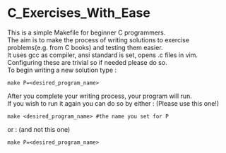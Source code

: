 # C_Exercises_With_Ease

This is a simple Makefile for beginner C programmers.\
The aim is to make the process of writing solutions to exercise problems(e.g. from C books) and testing them easier.\
It uses gcc as compiler, ansi standard is set, opens .c files in vim. Configuring these are trivial so if needed please do so.\
To begin writing a new solution type : 
```shell
make P=<desired_program_name>
```
After you complete your writing process, your program will run.\
If you wish to run it again you can do so by either : (Please use this one!)
```shell
make <desired_program_name> #the name you set for P
```
or : (and not this one)
```shell
make P=<desired_program_name>
```
